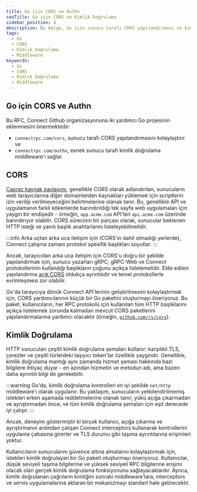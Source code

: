 ```yaml
---
title: Go için CORS ve Authn
seoTitle: Go için CORS ve Kimlik Doğrulama
sidebar_position: 4
description: Bu belge, Go için sunucu tarafı CORS yapılandırması ve kimlik doğrulama yöntemleri hakkında bilgi sunmaktadır. İki yardımcı Go projesi önerilmektedir.
tags: 
  - Go
  - CORS
  - Kimlik Doğrulama
  - Middleware
keywords: 
  - Go
  - CORS
  - Kimlik Doğrulama
  - Middleware
---
```

## Go için CORS ve Authn

Bu RFC, Connect Github organizasyonuna iki yardımcı Go projesinin eklenmesini önermektedir:

- `connectrpc.com/cors`, sunucu tarafı CORS yapılandırmasını kolaylaştırır ve
- `connectrpc.com/authn`, esnek sunucu tarafı kimlik doğrulama middleware'ı sağlar.

## CORS

[Çapraz kaynak paylaşımı][cors], genellikle CORS olarak adlandırılan, sunucuların web tarayıcılarına diğer domainlerden kaynakları yüklemek için scriptlerin izin verilip verilmeyeceğini belirtmelerine olanak tanır. Bu, genellikle API ve uygulamanın farklı kökenlerde barındırıldığı tek sayfa web uygulamaları için yaygın bir endişedir - örneğin, `app.acme.com` API'leri `api.acme.com` üzerinde barındırıyor olabilir. CORS sürecinin bir parçası olarak, sunucular beklenen HTTP isteği ve yanıtı başlık anahtarlarını listeleyebilmelidir.

:::info
Arka uçtan arka uca iletişim için (CORS'ın dahil olmadığı yerlerde), Connect çalışma zamanı protokol spesifik başlıkları soyutlar. 
:::

Ancak, tarayıcıdan arka uca iletişim için CORS'u doğru bir şekilde yapılandırmak için, sunucu yazarları gRPC, gRPC-Web ve Connect protokollerinin kullandığı başlıkların çoğunu açıkça listelemelidir. Elde edilen yapılandırma [açık CORS][explicit-cors] oldukça ayrıntılıdır ve temel protokollerle evrimleşmesi zor olabilir.

Go'da tarayıcıya dönük Connect API'lerinin geliştirilmesini kolaylaştırmak için, CORS yardımcılarının küçük bir Go paketini oluşturmayı öneriyoruz. Bu paket, kullanıcıların, her RPC protokolü için kullanılan tüm HTTP başlıklarını açıkça listelemek zorunda kalmadan mevcut CORS paketlerini yapılandırmalarına yardımcı olacaktır (örneğin, [`github.com/rs/cors`][rs-cors]).

## Kimlik Doğrulama

HTTP sunucuları çeşitli kimlik doğrulama şemaları kullanır: karşılıklı TLS, çerezler ve çeşitli türlerdeki taşıyıcı token'lar özellikle yaygındır. Genellikle, kimlik doğrulama mantığı aynı zamanda hizmet şeması hakkında bazı bilgilere ihtiyaç duyar - en azından hizmetin ve metodun adı, ama bazen daha ayrıntılı bilgi de gerekebilir.

:::warning
Go'da, kimlik doğrulama kontrolleri en iyi şekilde `net/http` middleware'ı olarak uygulanır. Bu yaklaşım, sunucuların yetkilendirilmemiş istekleri erken aşamada reddetmelerine olanak tanır; yükü açığa çıkarmadan ve ayrıştırmadan önce, ve tüm kimlik doğrulama şemaları için eşit derecede iyi çalışır.
:::

Ancak, deneyim göstermiştir ki birçok kullanıcı, açığa çıkarma ve ayrıştırmanın ardından çalışan Connect interceptors kullanarak kontrollerini uygulama çabasına girerler ve TLS durumu gibi taşıma ayrıntılarına erişimleri yoktur.

Kullanıcıların sunucularını güvence altına almalarını kolaylaştırmak için, istekleri kimlik doğrulayan bir Go paketi oluşturmayı öneriyoruz. Kullanıcılar, düşük seviyeli taşıma bilgilerine ve yüksek seviyeli RPC bilgilerine erişimi olacak olan gerçek kimlik doğrulama fonksiyonunu sağlayacaklardır. Ayrıca, kimlik doğrulanan çağrıların kimliğini sonraki middleware'lara, interceptors ve servis uygulamalarına aktaran bir mekanizmayı standart hale getirecektir.

[cors]: https://developer.mozilla.org/en-US/docs/Web/HTTP/CORS
[explicit-cors]: https://connectrpc.com/docs/cors/#allowing-methods-and-headers
[rs-cors]: https://github.com/rs/cors